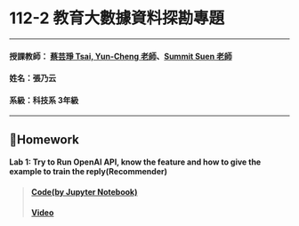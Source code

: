 # 112-2 教育大數據資料探勘專題
***
 #### 授課教師： [蔡芸琤 Tsai, Yun-Cheng 老師](https://github.com/pecu?tab=repositories)、[Summit Suen 老師](https://hackmd.io/@suensummit)
 #### 姓名：張乃云
 #### 系級：科技系 3年級
***
## 🙌Homework
#### Lab 1: Try to Run OpenAI API, know the feature and how to give the example to train the reply(Recommender)
> #### [Code(by Jupyter Notebook)](https://github.com/41071119H-Irene/data_mining/blob/main/Lab%201.ipynb)
> #### [Video](https://youtu.be/L-7PqyoI6ck)

